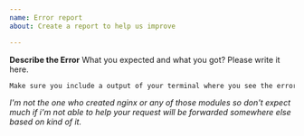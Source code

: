 ```yaml
---
name: Error report
about: Create a report to help us improve

---
```


**Describe the Error**
What you expected and what you got? Please write it here.

```bash 
Make sure you include a output of your terminal where you see the error
```

*I'm not the one who created nginx or any of those modules so don't expect much if i'm not able to help your request will be forwarded somewhere else based on kind of it.*

